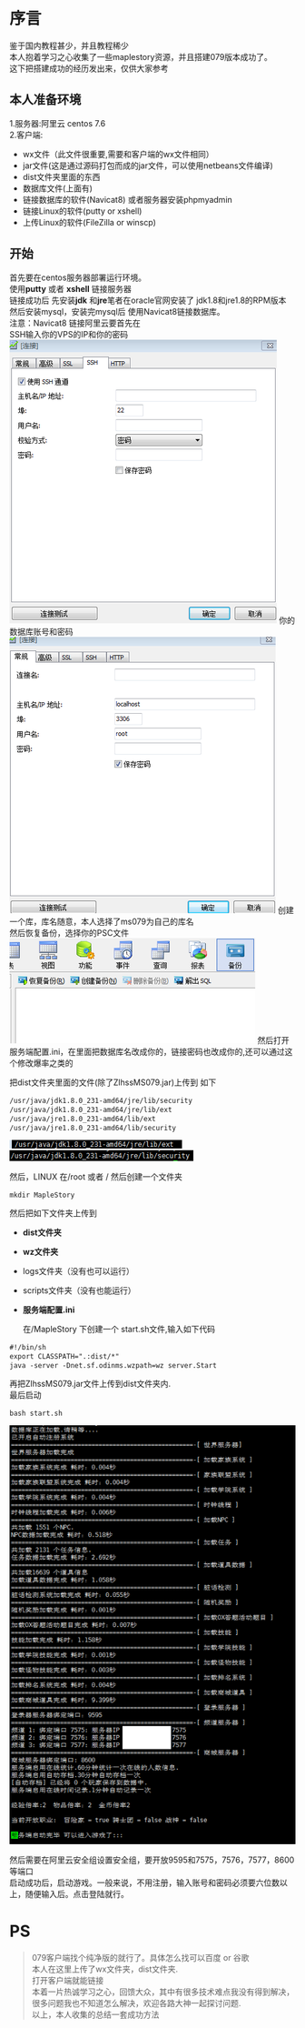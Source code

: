 # 序言
鉴于国内教程甚少，并且教程稀少<br>
本人抱着学习之心收集了一些maplestory资源，并且搭建079版本成功了。<br>
这下把搭建成功的经历发出来，仅供大家参考<br>

## 本人准备环境
1.服务器:阿里云 centos 7.6 <br>
2.客户端:
- wx文件（此文件很重要,需要和客户端的wx文件相同）
- jar文件(这是通过源码打包而成的jar文件，可以使用netbeans文件编译)
- dist文件夹里面的东西
- 数据库文件(上面有)
- 链接数据库的软件(Navicat8) 或者服务器安装phpmyadmin
- 链接Linux的软件(putty or xshell)
- 上传Linux的软件(FileZilla or winscp)

## 开始
首先要在centos服务器部署运行环境。<br>
使用**putty** 或者 **xshell** 链接服务器 <br>
链接成功后 先安装**jdk** 和**jre**笔者在oracle官网安装了 jdk1.8和jre1.8的RPM版本<br>
然后安装mysql，安装完mysql后 使用Navicat8链接数据库。 <br>
注意：Navicat8 链接阿里云要首先在 <br>
SSH输入你的VPS的IP和你的密码 <br>
![截图4](https://github.com/fxuyu/Setting-Up-MapleStory-in-Centos/blob/master/image/4.PNG)
你的数据库账号和密码<br>
![截图5](https://github.com/fxuyu/Setting-Up-MapleStory-in-Centos/blob/master/image/5.PNG)
创建一个库，库名随意，本人选择了ms079为自己的库名<br>
然后恢复备份，选择你的PSC文件<br>
![截图6](https://github.com/fxuyu/Setting-Up-MapleStory-in-Centos/blob/master/image/6.PNG)
然后打开服务端配置.ini，在里面把数据库名改成你的，链接密码也改成你的,还可以通过这个修改爆率之类的

把dist文件夹里面的文件(除了ZlhssMS079.jar)上传到 如下
```
/usr/java/jdk1.8.0_231-amd64/jre/lib/security
/usr/java/jdk1.8.0_231-amd64/jre/lib/ext
/usr/java/jre1.8.0_231-amd64/lib/ext
/usr/java/jre1.8.0_231-amd64/lib/security
```
![截图1](https://github.com/fxuyu/Setting-Up-MapleStory-in-Centos/blob/master/image/1.PNG)
![截图2](https://github.com/fxuyu/Setting-Up-MapleStory-in-Centos/blob/master/image/2.PNG)

然后，LINUX 在/root 或者 / 然后创建一个文件夹
```
mkdir MapleStory
```
然后把如下文件夹上传到 
- **dist文件夹**
- **wz文件夹**
- logs文件夹（没有也可以运行）
- scripts文件夹（没有也能运行）
- **服务端配置.ini**
  
  在/MapleStory 下创建一个 start.sh文件,输入如下代码
```
#!/bin/sh
export CLASSPATH=".:dist/*"
java -server -Dnet.sf.odinms.wzpath=wz server.Start
```
再把ZlhssMS079.jar文件上传到dist文件夹内.<br>
最后启动
```
bash start.sh
```
![截图3](https://github.com/fxuyu/Setting-Up-MapleStory-in-Centos/blob/master/image/3.png)

然后需要在阿里云安全组设置安全组，要开放9595和7575，7576，7577，8600等端口<br>
启动成功后，启动游戏。一般来说，不用注册，输入账号和密码必须要六位数以上，随便输入后。点击登陆就行。<br>

# PS
> 079客户端找个纯净版的就行了。具体怎么找可以百度 or 谷歌<br> 
> 本人在这里上传了wx文件夹，dist文件夹. <br>
> 打开客户端就能链接<br>
> 本着一片热诚学习之心，回馈大众，其中有很多技术难点我没有得到解决，很多问题我也不知道怎么解决，欢迎各路大神一起探讨问题.<br>
> 以上，本人收集的总结一套成功方法